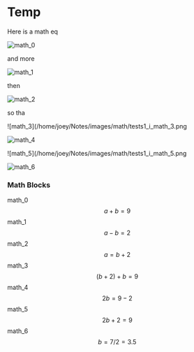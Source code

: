 # Temp

Here is a math eq

![math_0](/home/joey/Notes/images/math/tests1_i_math_0.png)

and more

![math_1](/home/joey/Notes/images/math/tests1_i_math_1.png) 

then

![math_2](/home/joey/Notes/images/math/tests1_i_math_2.png)

so tha

![math_3](/home/joey/Notes/images/math/tests1_i_math_3.png

![math_4](/home/joey/Notes/images/math/tests1_i_math_4.png)

![math_5](/home/joey/Notes/images/math/tests1_i_math_5.png

![math_6](/home/joey/Notes/images/math/tests1_i_math_6.png)


### Math Blocks

math_0
$$
    a + b = 9
$$
math_1
$$
    a - b = 2 
$$
math_2
$$
    a = b + 2
$$
math_3
$$
    (b+2) + b = 9
$$
math_4
$$
    2b = 9-2
$$math_5
$$
    2b + 2 = 9
$$
math_6
$$
    b = 7/2 = 3.5
$$